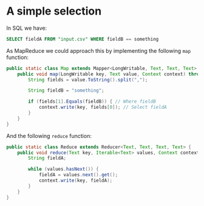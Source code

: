 # A simple selection
In SQL we have:
```sql
SELECT fieldA FROM "input.csv" WHERE fieldB == something
```

As MapReduce we could approach this by implementing the following `map` function:
```java
public static class Map extends Mapper<LongWritable, Text, Text, Text> {
    public void map(LongWritable key, Text value, Context context) throws IOException, InterruptedException {
        String fields = value.ToString().split(",");

        String fieldB = "something";

        if (fields[1].Equals(fieldB)) { // Where fieldB
            context.write(key, fields[0]); // Select fieldA
        }
    }
}
```

And the following `reduce` function:
```java
public static class Reduce extends Reducer<Text, Text, Text, Text> {
    public void reduce(Text key, Iterable<Text> values, Context context) throws IOException, InterruptedException {
        String fieldA;

        while (values.hasNext()) {
            fieldA = values.next().get();
            context.write(key, fieldA);
        }
    }   
}
```